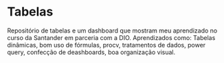 # Tabelas
Repositório de tabelas e um dashboard que mostram meu aprendizado no curso da Santander em parceria com a DIO.
Aprendizados como: Tabelas dinâmicas, bom uso de fórmulas, procv, tratamentos de dados, power query, confecção de deashboards, boa organização visual.

